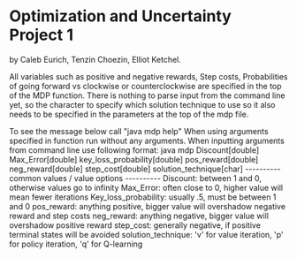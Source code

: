 # Optimization and Uncertainty Project 1
by Caleb Eurich, Tenzin Choezin, Elliot Ketchel.

All variables such as positive and negative rewards, Step costs, Probabilities of going forward vs
clockwise or counterclockwise are specified in the top of the MDP function. There is nothing to parse
input from the command line yet, so the character to specify which solution technique to use so it also
needs to be specified in the parameters at the top of the mdp file.

To see the message below call "java mdp help"
When using arguments specified in function run without any arguments.
When inputting arguments from command line use following format:
    java mdp Discount[double] Max_Error[double] key_loss_probability[double]
    pos_reward[double] neg_reward[double] step_cost[double] solution_technique[char]
---------- common values / value options ----------
Discount: between 1 and 0, otherwise values go to infinity
Max_Error: often close to 0, higher value will mean fewer iterations
Key_loss_probability: usually .5, must be between 1 and 0
pos_reward: anything positive, bigger value will overshadow negative reward and step costs
neg_reward: anything negative, bigger value will overshadow positive reward
step_cost: generally negative, if positive terminal states will be avoided
solution_technique: 'v' for value iteration, 'p' for policy iteration, 'q' for Q-learning